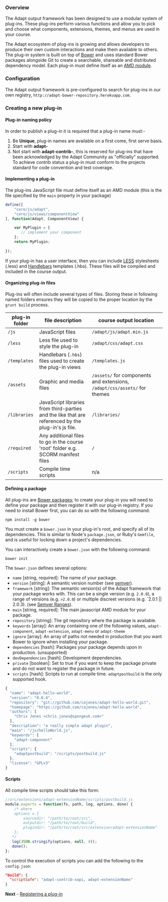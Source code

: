 ### Overview
The Adapt output framework has been designed to use a modular system of plug-ins. These plug-ins perform various  functions and allow you to pick and choose what components, extensions, themes, and menus are used in your course.

The Adapt ecosystem of plug-ins is growing and allows developers to produce their own custom interactions and make them available to others. The plug-in system is built on top of [Bower](http://bower.io/) and uses standard Bower packages alongside Git to create a searchable, shareable and distributed dependency model.
Each plug-in must define itself as an [AMD module](/amdjs/amdjs-api/wiki/AMD).

### Configuration
The Adapt output framework is pre-configured to search for plug-ins in our own registry, `http://adapt-bower-repository.herokuapp.com`.

### Creating a new plug-in


#### Plug-in naming policy
In order to publish a plug-in it is required that a plug-in name must:-

1. Be **Unique**, plug-in names are available on a first come, first serve basis.
2. Start with **adapt-**
3. Not start with **adapt-contrib-**, this is reserved for plug-ins that have been acknowledged by the Adapt Community as "officially" supported. To achieve contrib status a plug-in must conform to the projects standard for code convention and test coverage.

#### Implementing a plug-in
The plug-ins JavaScript file must define itself as an AMD module (this is the file specified by the `main` property in your package)

```js
define([
    "core/js/adapt",
    "core/js/views/componentView"
], function(Adapt, ComponentView) {

    var MyPlugin = {
       // implement your component
    };
    return MyPlugin;
   
});
```

If your plug-in has a user interface, then you can include [LESS](http://lesscss.org/) stylesheets (.less) and [Handlebars](http://handlebarsjs.com/) templates (.hbs).
These files will be compiled and included in the course output.

#### Organizing plug-in files
Plug-ins will often include several types of files. Storing these in following named folders ensures they will be copied to the proper location by the `grunt build` process.   

| plug-in folder | file description |  course output location |
| ---- | ---- | ---- | 
| `/js` | JavaScript files | `/adapt/js/adapt.min.js` |  
| `/less` | Less file used to style the plug-in | `/adapt/css/adapt.css` |
| `/templates` | Handlebars (`.hbs`) files used to create the plug-in views | `/templates.js` |
| `/assets` | Graphic and media files | `/assets/` for components and extensions, `/adapt/css/assets/` for themes|
| `/libraries` | JavaScript libraries from third-parties and the like that are referenced by the plug-in's js file. | `/libraries/`  |
| `/required` | Any additional files to go in the course 'root' folder e.g. SCORM manifest files | `/` |
| `/scripts` | Compile time scripts | n/a |


#### Defining a package
All plug-ins are [Bower packages](http://bower.io); to create your plug-in you will need to define your package and then register it with our plug-in registry. If you need to install Bower first, you can do so with the following command:

```
npm install -g bower
```

You must create a `bower.json` in your plug-in's root, and specify all of its dependencies. This is similar to Node's `package.json`, or Ruby's `Gemfile`, and is useful for locking down a project's dependencies.

You can interactively create a `bower.json` with the following command:

```
bower init
```

The `bower.json` defines several options:

* `name` [string, required]: The name of your package.
* `version` [string]: A semantic version number (see [semver](http://semver.org/)).
* `framework` [string]: The semantic version(s) of the Adapt framework that your package works with. This can be a single version (e.g. `2.0.0`), a range of versions (e.g. `>2.0.0`) or multiple discreet versions (e.g. `2.0.1 || 2.0.3). (see [Semver Ranges](https://nodesource.com/blog/semver-a-primer#semver-ranges)).
* `main` [string, required]: The main javascript AMD module for your package.
* `repository` [string]: The git repository where the package is available.
* `keywords` [array]: An array containing one of the following values, `adapt-component`, `adapt-extension`, `adapt-menu` or `adapt-theme`
* `ignore` [array]: An array of paths not needed in production that you want Bower to ignore when installing your package.
* `dependencies` [hash]: Packages your package depends upon in production. (unsupported)
* `devDependencies` [hash]: Development dependencies.
* `private` [boolean]: Set to true if you want to keep the package private and do not want to register the package in future.
* `scripts` [hash]: Scripts to run at compile time. ``adaptpostbuild`` is the only supported hook.

```js
{
  "name": "adapt-hello-world",
  "version": "0.0.4",
  "repository": "git://github.com/cajones/adapt-hello-world.git",
  "homepage": "https://github.com/cajones/adapt-hello-world",
  "authors": [
    "Chris Jones <chris.jones@spongeuk.com>"
  ],
  "description": "a really simple adapt plugin",
  "main": "/js/helloWorld.js",
  "keywords": [
    "adapt-component"
  ],
  "scripts": {
    "adaptpostbuild": "/scripts/postbuild.js"
  },
  "license": "GPLv3"
}
```

#### Scripts
All compile time scripts should take this form:
```javascript
//src/extensions/adapt-extensionName/scripts/postbuild.js
module.exports = function(fs, path, log, options, done) {
    /* where
    options = {
        sourcedir: "/path/to/root/src",
        outputdir: "/path/to/root/build",
        plugindir: "/path/to/root/src/extension/adapt-extensionName"
    };
   */
   log(JSON.stringify(options, null, 4));
   done();
};
```
To control the execution of scripts you can add the following to the ``config.json``:
```json
"build": {
  "scriptSafe": "adapt-contrib-xapi, adapt-extensionName"
}
```

**Next** - [Registering a plug-in](https://github.com/adaptlearning/adapt_framework/wiki/Registering-a-plugin)